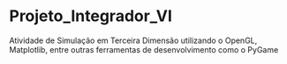 # Projeto_Integrador_VI
 Atividade de Simulação em Terceira Dimensão utilizando o OpenGL, Matplotlib, entre outras ferramentas de desenvolvimento como o PyGame
